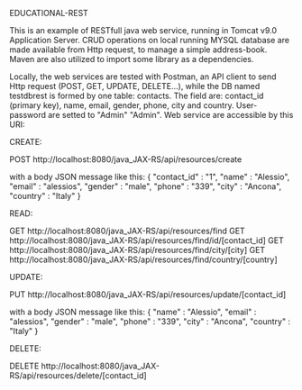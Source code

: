 EDUCATIONAL-REST

This is an example of RESTfull java web service, running in Tomcat v9.0 Application Server. 
CRUD operations on local running MYSQL database are made available from Http request, to manage a simple address-book.
Maven are also utilized to import some library as a dependencies.

Locally, the web services are tested with Postman, an API client to send Http request (POST, GET, UPDATE, DELETE...), while 
the DB named testdbrest is formed by one table: contacts. The field are: contact_id (primary key), name, email, gender, phone, 
city and country. User-password are setted to "Admin" "Admin". 
Web service are accessible by this URI:

CREATE: 

POST http://localhost:8080/java_JAX-RS/api/resources/create
 
with a body JSON message like this: 
{
"contact_id" : "1",
"name" : "Alessio",
"email" : "alessios",
"gender" : "male",
"phone" : "339",
"city" : "Ancona",
"country" : "Italy"
}
  
READ: 

GET http://localhost:8080/java_JAX-RS/api/resources/find
GET http://localhost:8080/java_JAX-RS/api/resources/find/id/[contact_id]
GET http://localhost:8080/java_JAX-RS/api/resources/find/city/[city]
GET http://localhost:8080/java_JAX-RS/api/resources/find/country/[country]

UPDATE:

PUT http://localhost:8080/java_JAX-RS/api/resources/update/[contact_id]
  
with a body JSON message like this: 
{
"name" : "Alessio",
"email" : "alessios",
"gender" : "male",
"phone" : "339",
"city" : "Ancona",
"country" : "Italy"
}
  
DELETE:

DELETE http://localhost:8080/java_JAX-RS/api/resources/delete/[contact_id]
